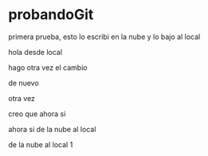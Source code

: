 # probandoGit

primera prueba, esto lo escribi en la nube y lo bajo al local


hola desde local

hago otra vez el cambio

de nuevo

otra vez

creo que ahora si

ahora si de la nube al local

de la nube al local 1
